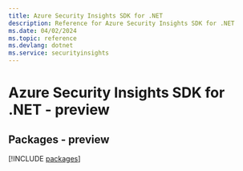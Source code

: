 ```yaml
---
title: Azure Security Insights SDK for .NET
description: Reference for Azure Security Insights SDK for .NET
ms.date: 04/02/2024
ms.topic: reference
ms.devlang: dotnet
ms.service: securityinsights
---
```

# Azure Security Insights SDK for .NET - preview
## Packages - preview
[!INCLUDE [packages](security-insights-index.md)]